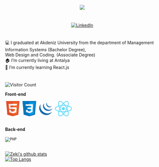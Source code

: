<p align="center">

<img src="https://readme-typing-svg.herokuapp.com?size=24&duration=3000&color=6289F7&background=F2FFEF00&center=true&vCenter=true&lines=Hi+there%2C+I'm+Zeki+%F0%9F%91%8B;Junior+Front-End+Developer">

</p>

# <p align="center">
<p align="center">
 <a href="https://www.linkedin.com/in/zekiaydinn/">
    <img alt="LinkedIn" title="LinkedIn" height="48" width="48" src="assets/linkedin.svg">
  </a>
</p>
</p>

# <p>

💻 I graduated at Akdeniz University from the department of Management Information Systems (Bachelor Degree), <br> Web Design and Coding. (Associate Degree) <br>
🏠 I’m currently living at Antalya <br/>
🌱 I’m currently learning React.js <br/>

</p>

# <p>

![Visitor Count](https://profile-counter.glitch.me/ZekiAydn/count.svg)

</p>

**Front-end**<br>

<code><img title="HTML" height="50" src=html.png></code>
<code><img title="CSS" height="50" src=css.png></code>
<code><img title="JQUERY" height="50" src=jquery.png></code>
<code><img title="REACT" height="50" src=react.png></code><br><br>

**Back-end**<br>

<code><img title="PHP" height="50" src="https://raw.githubusercontent.com/dereknguyen269/dereknguyen269/master/images/php.svg"></code><br><br>




[![Zeki's github stats](https://github-readme-stats.vercel.app/api?username=ZekiAydn&show_icons=true&theme=merko)](https://github.com/ZekiAydn)<br>
[![Top Langs](https://github-readme-stats.vercel.app/api/top-langs/?username=ZekiAydn&layout=compact&theme=merko)](https://github.com/anuraghazra/github-readme-stats)
